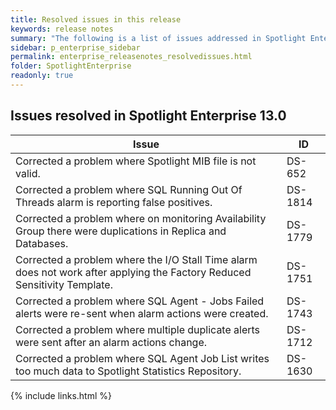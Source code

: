 ```yaml
---
title: Resolved issues in this release
keywords: release notes
summary: "The following is a list of issues addressed in Spotlight Enterprise 13.0"
sidebar: p_enterprise_sidebar
permalink: enterprise_releasenotes_resolvedissues.html
folder: SpotlightEnterprise
readonly: true
---
```




## Issues resolved in Spotlight Enterprise 13.0

Issue | ID
------|---
Corrected a problem where Spotlight MIB file is not valid. | DS-652
Corrected a problem where SQL Running Out Of Threads alarm is reporting false positives. | DS-1814
Corrected a problem where on monitoring Availability Group there were duplications in Replica and Databases. | DS-1779
Corrected a problem where the I/O Stall Time alarm does not work after applying the Factory Reduced Sensitivity Template. | DS-1751 
Corrected a problem where SQL Agent - Jobs Failed alerts were re-sent when alarm actions were created. | DS-1743
Corrected a problem where multiple duplicate alerts were sent after an alarm actions change. | DS-1712
Corrected a problem where SQL Agent Job List writes too much data to Spotlight Statistics Repository. | DS-1630


{% include links.html %}

